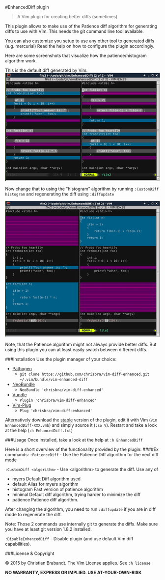 #EnhancedDiff plugin
> A Vim plugin for creating better diffs (sometimes)

This plugin allows to make use of the Patience diff algorithm for generating diffs to use with Vim. This needs the git command line tool available.

You can also customize you setup to use any other tool to generated diffs (e.g. mercurial) Read the help on how to configure the plugin accordingly.

Here are some screenshots that visualize how the patience/histogram algorithm work.

This is the default diff generated by Vim:
![Default diff](default_diff.png)

Now change that to using the "histogram" algorithm by running `:CustomDiff histogram`
and regenerating the diff using `:diffupdate`

![histogram diff](histogram_diff.png)

Note, that the Patience algorithm might not always provide better diffs. But using this plugin you can at least easily switch between different diffs.

###Installation
Use the plugin manager of your choice:

* [Pathogen][pathogen]
  * `git clone https://github.com/chrisbra/vim-diff-enhanced.git ~/.vim/bundle/vim-enhanced-diff`
* [NeoBundle][neobundle]
  * `NeoBundle 'chrisbra/vim-diff-enhanced'`
* [Vundle][vundle]
  * `Plugin 'chrisbra/vim-diff-enhanced'`
* [Vim-Plug][vim-plug]
  * `Plug 'chrisbra/vim-diff-enhanced'`

Alternatively download the [stable][] version of the plugin, edit it with Vim (`vim EnhancedDiff-XXX.vmb`) and simply source it (`:so %`). Restart and take a look at the help (`:h EnhancedDiff.txt`)

[stable]: http://www.vim.org/scripts/script.php?script_id=5121

###Usage
Once installed, take a look at the help at `:h EnhancedDiff`

Here is a short overview of the functionality provided by the plugin:
####Ex commands:
`:PatienceDiff` - Use the Patience Diff algorithm for the next diff mode

`:CustomDiff <algorithm>`  - Use &lt;algorithm> to generate the diff.
Use any of
* myers		Default Diff algorithm used
* default	Alias for myers algorithm
* histogram     Fast version of patience algorithm
* minimal	Default diff algorithm, trying harder to minimize the diff
* patience	Patience diff algorithm.

After changing the algorithm, you need to run `:diffupdate`
if you are in diff mode to regenerate the diff.

Note: Those 2 commands use internally git to generate the diffs.
Make sure you have at least git version 1.8.2 installed.

`:DisableEnhancedDiff`    - Disable plugin (and use default Vim diff capabilities).

###License & Copyright

© 2015 by Christian Brabandt. The Vim License applies. See `:h license`

__NO WARRANTY, EXPRESS OR IMPLIED.  USE AT-YOUR-OWN-RISK__

[pathogen]: https://github.com/tpope/vim-pathogen
[neobundle]: https://github.com/Shougo/neobundle.vim
[vundle]: https://github.com/gmarik/vundle
[vim-plug]: https://github.com/junegunn/vim-plug

